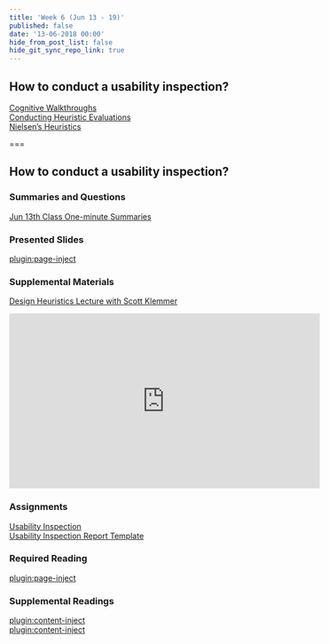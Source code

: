 ```yaml
---
title: 'Week 6 (Jun 13 - 19)'
published: false
date: '13-06-2018 00:00'
hide_from_post_list: false
hide_git_sync_repo_link: true
---
```


## How to conduct a usability inspection?   
[Cognitive Walkthroughs](https://demo.hibbittsdesign.org/cmpt-363-182/pdfs/cmpt-363-182-user-interface-inspections.pdf#page=6)  
[Conducting Heuristic Evaluations](https://demo.hibbittsdesign.org/cmpt-363-182/pdfs/cmpt-363-182-user-interface-inspections.pdf#page=17)  
[Nielsen’s Heuristics](https://demo.hibbittsdesign.org/cmpt-363-182/pdfs/cmpt-363-182-user-interface-inspections.pdf#page=38)  

===

## **How to conduct a usability inspection?**

### Summaries and Questions  
[Jun 13th Class One-minute Summaries](https://canvas.sfu.ca/courses/38847/assignments/292816)

### Presented Slides  
[plugin:page-inject](/all-slides/week-06)

### Supplemental Materials  
[Design Heuristics Lecture with Scott Klemmer](https://www.youtube.com/playlist?list=PLVtu1bDQijari7LfHOoSTdcpbWIkwZWIA)  
<div class="embed-responsive embed-responsive-4by3"><iframe width="560" height="315" src="https://www.youtube.com/embed/videoseries?list=PLVtu1bDQijari7LfHOoSTdcpbWIkwZWIA" frameborder="0" allowfullscreen></iframe></div>

### Assignments
[Usability Inspection](https://canvas.sfu.ca/courses/38847/assignments/292823)   
[Usability Inspection Report Template](https://canvas.sfu.ca/courses/38847/files/folder/Handouts/Usability%20Inspection%20Report%20Template#)

### Required Reading  
[plugin:page-inject](/all-readings/week-06)

### Supplemental Readings  
[plugin:content-inject](/ux-techniques-guide/how-to-conduct-a-usability-inspection/cognitive-walkthroughs)  
[plugin:content-inject](/ux-techniques-guide/how-to-conduct-a-usability-inspection/heuristic-evaluations)  
